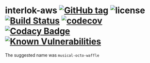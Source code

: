 # interlok-aws [![GitHub tag](https://img.shields.io/github/tag/adaptris/interlok-aws.svg)](https://github.com/adaptris/interlok-aws/tags) ![license](https://img.shields.io/github/license/adaptris/interlok-aws.svg) [![Build Status](https://travis-ci.org/adaptris/interlok-aws.svg?branch=develop)](https://travis-ci.org/adaptris/interlok-aws) [![codecov](https://codecov.io/gh/adaptris/interlok-aws/branch/develop/graph/badge.svg)](https://codecov.io/gh/adaptris/interlok-aws) [![Codacy Badge](https://api.codacy.com/project/badge/Grade/f768c8394da94f27bc2d6378314f3889)](https://www.codacy.com/app/adaptris/interlok-aws?utm_source=github.com&amp;utm_medium=referral&amp;utm_content=adaptris/interlok-aws&amp;utm_campaign=Badge_Grade) [![Known Vulnerabilities](https://snyk.io/test/github/adaptris/interlok-aws/badge.svg?targetFile=interlok-aws-sqs%2Fbuild.gradle)](https://snyk.io/test/github/adaptris/interlok-aws?targetFile=interlok-aws-sqs%2Fbuild.gradle)
The suggested name was `musical-octo-waffle`
